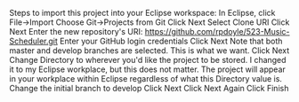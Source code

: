Steps to import this project into your Eclipse workspace:
In Eclipse, click File->Import
Choose Git->Projects from Git
Click Next
Select Clone URI
Click Next
Enter the new repository's URI: https://github.com/rpdoyle/523-Music-Scheduler.git
Enter your GitHub login credentials
Click Next
Note that both master and develop branches are selected. This is what we want.
Click Next
Change Directory to wherever you'd like the project to be stored. I changed it to my Eclipse workplace, but this does not matter. The project will appear in your workplace within Eclipse regardless of what this Directory value is.
Change the initial branch to develop
Click Next
Click Next Again
Click Finish